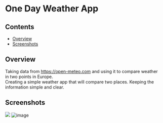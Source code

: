 # One Day Weather App

## Contents
* [Overview](#overview)
* [Screenshots](#screenshots)

## Overview
Taking data from https://open-meteo.com and using it to compare weather in two points in Europe.\
Creating a simple weather app that will compare two places.
Keeping the information simple and clear.

## Screenshots
![](weatherVid(1).gif)
![image](https://github.com/user-attachments/assets/0cc75957-1340-492a-8212-5790004f793a)
